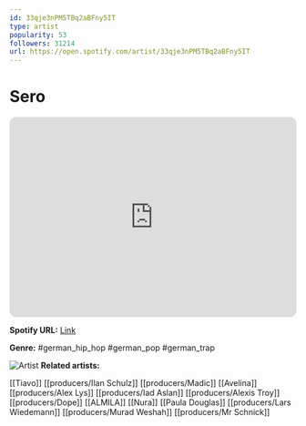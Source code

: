 ```yaml
---
id: 33qje3nPM5TBq2aBFny5IT
type: artist
popularity: 53
followers: 31214
url: https://open.spotify.com/artist/33qje3nPM5TBq2aBFny5IT
---
```

# Sero

<iframe style="border-radius:12px" src="https://open.spotify.com/embed/artist/33qje3nPM5TBq2aBFny5IT" width="100%" height="352" frameBorder="0" allowfullscreen="" allow="autoplay; clipboard-write; encrypted-media; fullscreen; picture-in-picture" loading="lazy"></iframe>

**Spotify URL:** [Link](https://open.spotify.com/artist/33qje3nPM5TBq2aBFny5IT)

**Genre:**  #german_hip_hop #german_pop #german_trap

![Artist](https://i.scdn.co/image/ab6761610000e5eb3ab9100828f034fa7bced85b)
**Related artists:**

[[Tiavo]]
[[producers/Ilan Schulz]]
[[producers/Madic]]
[[Avelina]]
[[producers/Alex Lys]]
[[producers/Iad Aslan]]
[[producers/Alexis Troy]]
[[producers/Dope]]
[[ALMILA]]
[[Nura]]
[[Paula Douglas]]
[[producers/Lars Wiedemann]]
[[producers/Murad Weshah]]
[[producers/Mr Schnick]]
